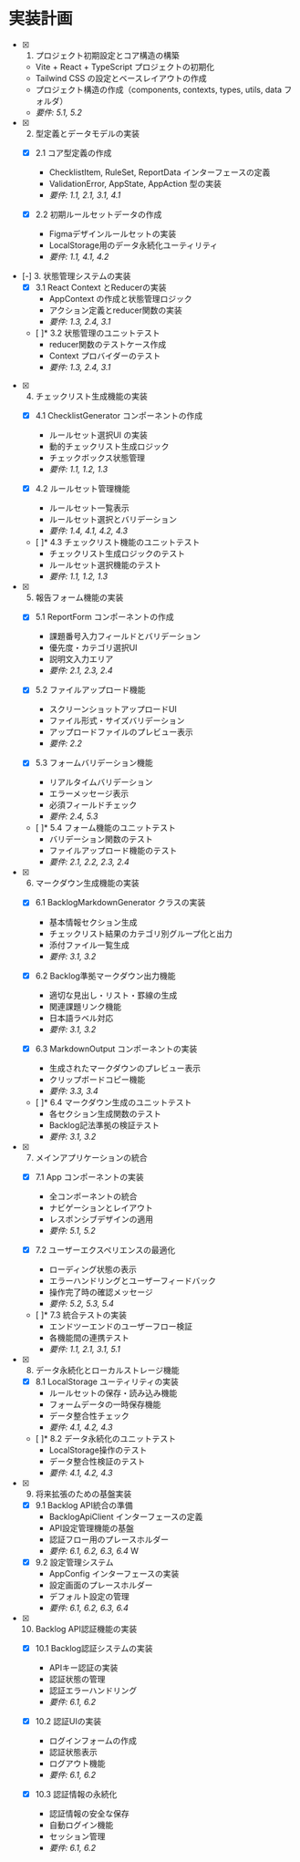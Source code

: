 # 実装計画

- [x] 1. プロジェクト初期設定とコア構造の構築
  - Vite + React + TypeScript プロジェクトの初期化
  - Tailwind CSS の設定とベースレイアウトの作成
  - プロジェクト構造の作成（components, contexts, types, utils, data フォルダ）
  - _要件: 5.1, 5.2_

- [x] 2. 型定義とデータモデルの実装
  - [x] 2.1 コア型定義の作成
    - ChecklistItem, RuleSet, ReportData インターフェースの定義
    - ValidationError, AppState, AppAction 型の実装
    - _要件: 1.1, 2.1, 3.1, 4.1_
  
  - [x] 2.2 初期ルールセットデータの作成
    - Figmaデザインルールセットの実装
    - LocalStorage用のデータ永続化ユーティリティ
    - _要件: 1.1, 4.1, 4.2_

- [-] 3. 状態管理システムの実装
  - [x] 3.1 React Context とReducerの実装
    - AppContext の作成と状態管理ロジック
    - アクション定義とreducer関数の実装
    - _要件: 1.3, 2.4, 3.1_
  
  - [ ]* 3.2 状態管理のユニットテスト
    - reducer関数のテストケース作成
    - Context プロバイダーのテスト
    - _要件: 1.3, 2.4, 3.1_

- [x] 4. チェックリスト生成機能の実装
  - [x] 4.1 ChecklistGenerator コンポーネントの作成
    - ルールセット選択UI の実装
    - 動的チェックリスト生成ロジック
    - チェックボックス状態管理
    - _要件: 1.1, 1.2, 1.3_
  
  - [x] 4.2 ルールセット管理機能
    - ルールセット一覧表示
    - ルールセット選択とバリデーション
    - _要件: 1.4, 4.1, 4.2, 4.3_
  
  - [ ]* 4.3 チェックリスト機能のユニットテスト
    - チェックリスト生成ロジックのテスト
    - ルールセット選択機能のテスト
    - _要件: 1.1, 1.2, 1.3_

- [x] 5. 報告フォーム機能の実装
  - [x] 5.1 ReportForm コンポーネントの作成
    - 課題番号入力フィールドとバリデーション
    - 優先度・カテゴリ選択UI
    - 説明文入力エリア
    - _要件: 2.1, 2.3, 2.4_
  
  - [x] 5.2 ファイルアップロード機能
    - スクリーンショットアップロードUI
    - ファイル形式・サイズバリデーション
    - アップロードファイルのプレビュー表示
    - _要件: 2.2_
  
  - [x] 5.3 フォームバリデーション機能
    - リアルタイムバリデーション
    - エラーメッセージ表示
    - 必須フィールドチェック
    - _要件: 2.4, 5.3_
  
  - [ ]* 5.4 フォーム機能のユニットテスト
    - バリデーション関数のテスト
    - ファイルアップロード機能のテスト
    - _要件: 2.1, 2.2, 2.3, 2.4_

- [x] 6. マークダウン生成機能の実装
  - [x] 6.1 BacklogMarkdownGenerator クラスの実装
    - 基本情報セクション生成
    - チェックリスト結果のカテゴリ別グループ化と出力
    - 添付ファイル一覧生成
    - _要件: 3.1, 3.2_
  
  - [x] 6.2 Backlog準拠マークダウン出力機能
    - 適切な見出し・リスト・罫線の生成
    - 関連課題リンク機能
    - 日本語ラベル対応
    - _要件: 3.1, 3.2_
  
  - [x] 6.3 MarkdownOutput コンポーネントの実装
    - 生成されたマークダウンのプレビュー表示
    - クリップボードコピー機能
    - _要件: 3.3, 3.4_
  
  - [ ]* 6.4 マークダウン生成のユニットテスト
    - 各セクション生成関数のテスト
    - Backlog記法準拠の検証テスト
    - _要件: 3.1, 3.2_

- [x] 7. メインアプリケーションの統合
  - [x] 7.1 App コンポーネントの実装
    - 全コンポーネントの統合
    - ナビゲーションとレイアウト
    - レスポンシブデザインの適用
    - _要件: 5.1, 5.2_

  - [x] 7.2 ユーザーエクスペリエンスの最適化
    - ローディング状態の表示
    - エラーハンドリングとユーザーフィードバック
    - 操作完了時の確認メッセージ
    - _要件: 5.2, 5.3, 5.4_
  
  - [ ]* 7.3 統合テストの実装
    - エンドツーエンドのユーザーフロー検証
    - 各機能間の連携テスト
    - _要件: 1.1, 2.1, 3.1, 5.1_

- [x] 8. データ永続化とローカルストレージ機能
  - [x] 8.1 LocalStorage ユーティリティの実装
    - ルールセットの保存・読み込み機能
    - フォームデータの一時保存機能
    - データ整合性チェック
    - _要件: 4.1, 4.2, 4.3_
  
  - [ ]* 8.2 データ永続化のユニットテスト
    - LocalStorage操作のテスト
    - データ整合性検証のテスト
    - _要件: 4.1, 4.2, 4.3_

- [x] 9. 将来拡張のための基盤実装
  - [x] 9.1 Backlog API統合の準備
    - BacklogApiClient インターフェースの定義
    - API設定管理機能の基盤
    - 認証フロー用のプレースホルダー
    - _要件: 6.1, 6.2, 6.3, 6.4_
  W
  - [x] 9.2 設定管理システム
    - AppConfig インターフェースの実装
    - 設定画面のプレースホルダー
    - デフォルト設定の管理
    - _要件: 6.1, 6.2, 6.3, 6.4_

- [x] 10. Backlog API認証機能の実装


  - [x] 10.1 Backlog認証システムの実装


    - APIキー認証の実装
    - 認証状態の管理
    - 認証エラーハンドリング
    - _要件: 6.1, 6.2_
  
  - [x] 10.2 認証UIの実装

    - ログインフォームの作成
    - 認証状態表示
    - ログアウト機能
    - _要件: 6.1, 6.2_
  
  - [x] 10.3 認証情報の永続化

    - 認証情報の安全な保存
    - 自動ログイン機能
    - セッション管理
    - _要件: 6.1, 6.2_